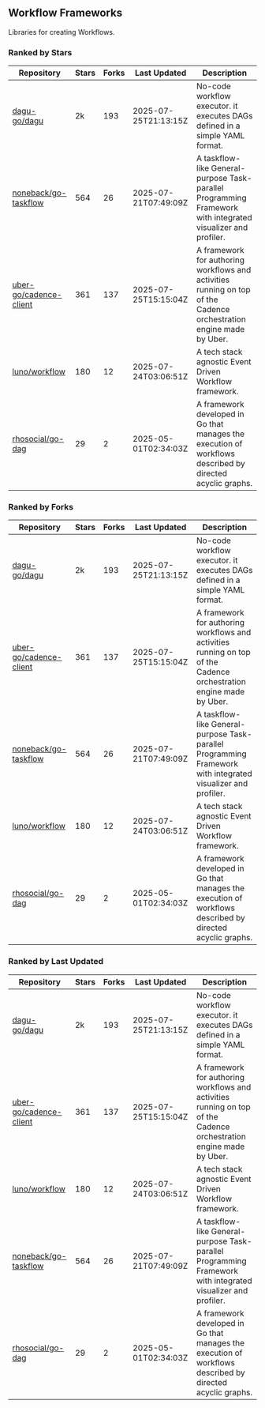 ## Workflow Frameworks

Libraries for creating Workflows.

### Ranked by Stars

| Repository | Stars | Forks | Last Updated | Description | 
|------------|-------|-------|--------------|-------------|
| [dagu-go/dagu](https://github.com/dagu-go/dagu) | 2k | 193 | 2025-07-25T21:13:15Z |  No-code workflow executor. it executes DAGs defined in a simple YAML format. |
| [noneback/go-taskflow](https://github.com/noneback/go-taskflow) | 564 | 26 | 2025-07-21T07:49:09Z |  A taskflow-like General-purpose Task-parallel Programming Framework with integrated visualizer and profiler. |
| [uber-go/cadence-client](https://github.com/uber-go/cadence-client) | 361 | 137 | 2025-07-25T15:15:04Z |  A framework for authoring workflows and activities running on top of the Cadence orchestration engine made by Uber. |
| [luno/workflow](https://github.com/luno/workflow) | 180 | 12 | 2025-07-24T03:06:51Z |  A tech stack agnostic Event Driven Workflow framework. |
| [rhosocial/go-dag](https://github.com/rhosocial/go-dag) | 29 | 2 | 2025-05-01T02:34:03Z |  A framework developed in Go that manages the execution of workflows described by directed acyclic graphs. |

### Ranked by Forks

| Repository | Stars | Forks | Last Updated | Description | 
|------------|-------|-------|--------------|-------------|
| [dagu-go/dagu](https://github.com/dagu-go/dagu) | 2k | 193 | 2025-07-25T21:13:15Z |  No-code workflow executor. it executes DAGs defined in a simple YAML format. |
| [uber-go/cadence-client](https://github.com/uber-go/cadence-client) | 361 | 137 | 2025-07-25T15:15:04Z |  A framework for authoring workflows and activities running on top of the Cadence orchestration engine made by Uber. |
| [noneback/go-taskflow](https://github.com/noneback/go-taskflow) | 564 | 26 | 2025-07-21T07:49:09Z |  A taskflow-like General-purpose Task-parallel Programming Framework with integrated visualizer and profiler. |
| [luno/workflow](https://github.com/luno/workflow) | 180 | 12 | 2025-07-24T03:06:51Z |  A tech stack agnostic Event Driven Workflow framework. |
| [rhosocial/go-dag](https://github.com/rhosocial/go-dag) | 29 | 2 | 2025-05-01T02:34:03Z |  A framework developed in Go that manages the execution of workflows described by directed acyclic graphs. |

### Ranked by Last Updated

| Repository | Stars | Forks | Last Updated | Description | 
|------------|-------|-------|--------------|-------------|
| [dagu-go/dagu](https://github.com/dagu-go/dagu) | 2k | 193 | 2025-07-25T21:13:15Z |  No-code workflow executor. it executes DAGs defined in a simple YAML format. |
| [uber-go/cadence-client](https://github.com/uber-go/cadence-client) | 361 | 137 | 2025-07-25T15:15:04Z |  A framework for authoring workflows and activities running on top of the Cadence orchestration engine made by Uber. |
| [luno/workflow](https://github.com/luno/workflow) | 180 | 12 | 2025-07-24T03:06:51Z |  A tech stack agnostic Event Driven Workflow framework. |
| [noneback/go-taskflow](https://github.com/noneback/go-taskflow) | 564 | 26 | 2025-07-21T07:49:09Z |  A taskflow-like General-purpose Task-parallel Programming Framework with integrated visualizer and profiler. |
| [rhosocial/go-dag](https://github.com/rhosocial/go-dag) | 29 | 2 | 2025-05-01T02:34:03Z |  A framework developed in Go that manages the execution of workflows described by directed acyclic graphs. |

